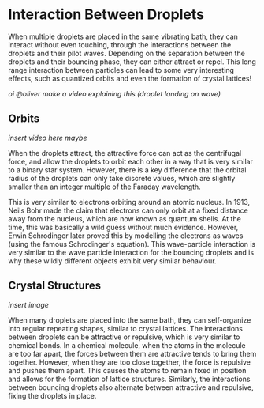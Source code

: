 # Interaction Between Droplets

When multiple droplets are placed in the same vibrating bath, they can interact without
even touching, through the interactions between the droplets and their pilot waves. 
Depending on the separation between the droplets and their bouncing phase, they can either
attract or repel. This long range interaction between particles can lead to some very 
interesting effects, such as quantized orbits and even the formation of crystal lattices!

*oi @oliver make a video explaining this (droplet landing on wave)*

## Orbits
*insert video here maybe*

When the droplets attract, the attractive force can act as the centrifugal force, and
allow the droplets to orbit each other in a way that is very similar to a binary star
system. However, there is a key difference that the orbital radius of the droplets can 
only take discrete values, which are slightly smaller than an integer multiple of the 
Faraday wavelength. 

This is very similar to electrons orbiting around an atomic nucleus. In 1913, Neils Bohr 
made the claim that electrons can only orbit at a fixed distance away from the nucleus, 
which are now known as quantum shells. At the time, this was basically a wild guess
without much evidence. However, Erwin Schrodinger later proved this by modelling the 
electrons as waves (using the famous Schrodinger's equation). This wave-particle 
interaction is very similar to the wave particle interaction for the bouncing droplets 
and is why these wildly different objects exhibit very similar behaviour.

## Crystal Structures

*insert image*

When many droplets are placed into the same bath, they can self-organize into regular 
repeating shapes, similar to crystal lattices. The interactions between droplets can be 
attractive or repulsive, which is very similar to chemical bonds. In a chemical molecule,
when the atoms in the molecule are too far apart, the forces between them are attractive 
tends to bring them together. However, when they are too close together, the force is 
repulsive and pushes them apart. This causes the atoms to remain fixed in position and
allows for the formation of lattice structures. Similarly, the interactions between 
bouncing droplets also alternate between attractive and repulsive, fixing the droplets
in place.
